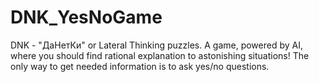 # DNK_YesNoGame
DNK -  "ДаНетКи" or Lateral Thinking puzzles. A game, powered by AI, where you should find rational explanation to astonishing situations! The only way to get needed information is to ask yes/no questions.
